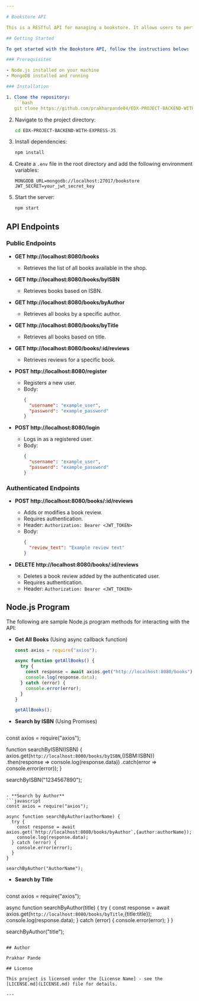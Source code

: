 ```yaml
---

# Bookstore API

This is a RESTful API for managing a bookstore. It allows users to perform various actions such as retrieving book information, registering/login as a user, and managing book reviews.

## Getting Started

To get started with the Bookstore API, follow the instructions below:

### Prerequisites

- Node.js installed on your machine
- MongoDB installed and running

### Installation

1. Clone the repository:
   ```bash
   git clone https://github.com/prakharpande04/EDX-PROJECT-BACKEND-WITH-EXPRESS-JS.git
   ```

2. Navigate to the project directory:
   ```bash
   cd EDX-PROJECT-BACKEND-WITH-EXPRESS-JS
   ```

3. Install dependencies:
   ```bash
   npm install
   ```

4. Create a `.env` file in the root directory and add the following environment variables:
   ```plaintext
   MONGODB_URL=mongodb://localhost:27017/bookstore
   JWT_SECRET=your_jwt_secret_key
   ```

5. Start the server:
   ```bash
   npm start
   ```

## API Endpoints

### Public Endpoints

- **GET http://localhost:8080/books**
  - Retrieves the list of all books available in the shop.

- **GET http://localhost:8080/books/byISBN**
  - Retrieves books based on ISBN.

- **GET http://localhost:8080/books/byAuthor**
  - Retrieves all books by a specific author.

- **GET http://localhost:8080/books/byTitle**
  - Retrieves all books based on title.

- **GET http://localhost:8080/books/:id/reviews**
  - Retrieves reviews for a specific book.

- **POST http://localhost:8080/register**
  - Registers a new user.
  - Body:
    ```json
    {
      "username": "example_user",
      "password": "example_password"
    }
    ```

- **POST http://localhost:8080/login**
  - Logs in as a registered user.
  - Body:
    ```json
    {
      "username": "example_user",
      "password": "example_password"
    }
    ```

### Authenticated Endpoints

- **POST http://localhost:8080/books/:id/reviews**
  - Adds or modifies a book review.
  - Requires authentication.
  - Header: `Authorization: Bearer <JWT_TOKEN>`
  - Body:
    ```json
    {
      "review_text": "Example review text"
    }
    ```

- **DELETE http://localhost:8080/books/:id/reviews**
  - Deletes a book review added by the authenticated user.
  - Requires authentication.
  - Header: `Authorization: Bearer <JWT_TOKEN>`

## Node.js Program

The following are sample Node.js program methods for interacting with the API:

- **Get All Books** (Using async callback function)
  ```javascript
  const axios = require("axios");

  async function getAllBooks() {
    try {
      const response = await axios.get("http://localhost:8080/books");
      console.log(response.data);
    } catch (error) {
      console.error(error);
    }
  }

  getAllBooks();
  ```

- **Search by ISBN** (Using Promises)
  ```javascript
 const axios = require("axios");

  function searchByISBN(ISBN) {
    axios.get(`http://localhost:8080/books/byISBN`,{ISBM:ISBN})
      .then(response => console.log(response.data))
      .catch(error => console.error(error));
  }

  searchByISBN("1234567890");
  ```

- **Search by Author**
  ```javascript
const axios = require("axios");

  async function searchByAuthor(authorName) {
    try {
      const response = await axios.get(`http://localhost:8080/books/byAuthor`,{author:authorName});
      console.log(response.data);
    } catch (error) {
      console.error(error);
    }
  }

  searchByAuthor("AuthorName");
  ```

- **Search by Title**
  ```javascript
 const axios = require("axios");

  async function searchByAuthor(title) {
    try {
      const response = await axios.get(`http://localhost:8080/books/byTitle`,{title:title});
      console.log(response.data);
    } catch (error) {
      console.error(error);
    }
  }

  searchByAuthor("title");
  ```

## Author

Prakhar Pande

## License

This project is licensed under the [License Name] - see the [LICENSE.md](LICENSE.md) file for details.

---
```

